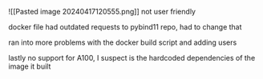 ![[Pasted image 20240417120555.png]]
not user friendly 

docker file had outdated requests to pybind11 repo, had to change that

ran into more problems with the docker build script and adding users

lastly no support for A100, I suspect is the hardcoded dependencies of the image it built

